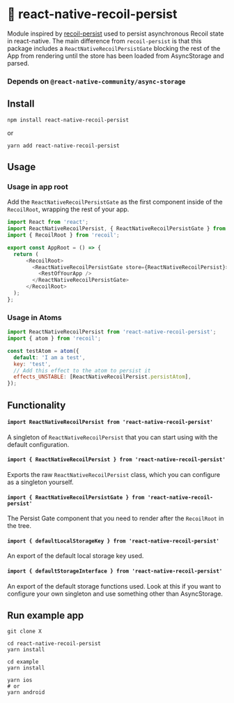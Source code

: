 # 💾 react-native-recoil-persist

Module inspired by [recoil-persist](https://www.npmjs.com/package/recoil-persist) used to persist asynchronous Recoil state in react-native. The main difference from `recoil-persist` is that this package includes a `ReactNativeRecoilPersistGate` blocking the rest of the App from rendering until the store has been loaded from AsyncStorage and parsed.

### Depends on `@react-native-community/async-storage`

## Install

`npm install react-native-recoil-persist`

or

`yarn add react-native-recoil-persist`

## Usage

### Usage in app root

Add the `ReactNativeRecoilPersistGate` as the first component inside of the `RecoilRoot`, wrapping the rest of your app.

``` javascript
import React from 'react';
import ReactNativeRecoilPersist, { ReactNativeRecoilPersistGate } from 'react-native-recoil-persist';
import { RecoilRoot } from 'recoil';

export const AppRoot = () => {
  return (
      <RecoilRoot>
        <ReactNativeRecoilPersistGate store={ReactNativeRecoilPersist}>
          <RestOfYourApp />
        </ReactNativeRecoilPersistGate>
      </RecoilRoot>
  );
};
```

### Usage in Atoms

``` javascript
import ReactNativeRecoilPersist from 'react-native-recoil-persist';
import { atom } from 'recoil';

const testAtom = atom({
  default: 'I am a test',
  key: 'test',
  // Add this effect to the atom to persist it
  effects_UNSTABLE: [ReactNativeRecoilPersist.persistAtom],
});
```

## Functionality

#### `import ReactNativeRecoilPersist from 'react-native-recoil-persist'`

A singleton of `ReactNativeRecoilPersist` that you can start using with the default configuration.

#### `import { ReactNativeRecoilPersist } from 'react-native-recoil-persist'`

Exports the raw `ReactNativeRecoilPersist` class, which you can configure as a singleton yourself.

#### `import { ReactNativeRecoilPersistGate } from 'react-native-recoil-persist'`

The Persist Gate component that you need to render after the `RecoilRoot` in the tree.

#### `import { defaultLocalStorageKey } from 'react-native-recoil-persist'`

An export of the default local storage key used.

#### `import { defaultStorageInterface } from 'react-native-recoil-persist'`

An export of the default storage functions used. Look at this if you want to configure your own singleton and use something other than AsyncStorage.

## Run example app

``` shell
git clone X

cd react-native-recoil-persist
yarn install

cd example
yarn install

yarn ios
# or
yarn android
```